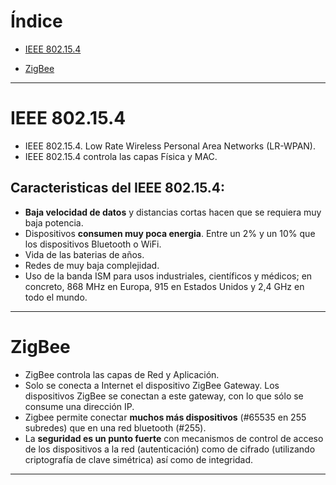 # Índice

- [IEEE 802.15.4](#ieee-802154)

- [ZigBee](#zigbee)

***

# IEEE 802.15.4
- IEEE 802.15.4. Low Rate Wireless Personal Area Networks (LR-WPAN).
- IEEE 802.15.4 controla las capas Física y MAC.

## Caracteristicas del IEEE 802.15.4:
- **Baja velocidad de datos** y distancias cortas hacen que se requiera muy baja potencia.
- Dispositivos **consumen muy poca energia**. Entre un 2% y un 10% que los dispositivos Bluetooth o WiFi.
- Vida de las baterias de años.
- Redes de muy baja complejidad.
- Uso de la banda ISM para usos industriales, científicos y médicos; en concreto, 868 MHz en Europa, 915 en Estados Unidos y 2,4 GHz en todo el mundo.

***

# ZigBee
- ZigBee controla las capas de Red y Aplicación.
- Solo se conecta a Internet el dispositivo ZigBee Gateway. Los dispositivos ZigBee se conectan a este gateway, con lo que sólo se consume una dirección IP.
- Zigbee permite conectar **muchos más dispositivos** (#65535 en 255 subredes) que en una red bluetooth (#255).
- La **seguridad es un punto fuerte** con mecanismos de control de acceso de los dispositivos a la red (autenticación) como de cifrado (utilizando criptografía de clave simétrica) así como de integridad.

***
